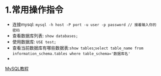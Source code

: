 # 1.常用操作指令
* 连接mysql: ```mysql -h host -P port -u user -p password // 接着输入你的密码```
* 查看数据库列表: ```show databases;```
* 使用数据库: ```USE test;```
* 查看当前数据库有哪些数据表:```show tables```;```select table_name from information_schema.tables where table_schema='数据库名'```
* 
[MySQL教程](https://github.com/jaywcjlove/mysql-tutorial/tree/master)